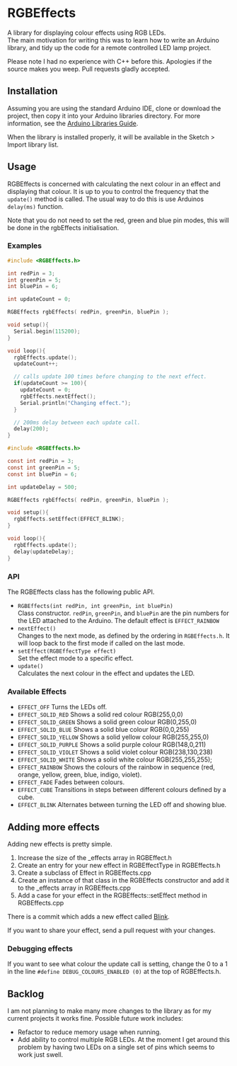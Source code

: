 # RGBEffects

A library for displaying colour effects using RGB LEDs.  
The main motivation for writing this was to learn how to write an Arduino library, and tidy up the code for a remote controlled LED lamp project.  

Please note I had no experience with C++ before this. Apologies if the source makes you weep. Pull requests gladly accepted.


## Installation

Assuming you are using the standard Arduino IDE, clone or download the project, then copy it into your Arduino libraries directory. For more information, see the [Arduino Libraries Guide](http://arduino.cc/en/Guide/Libraries).

When the library is installed properly, it will be available in the Sketch > Import library list. 


## Usage

RGBEffects is concerned with calculating the next colour in an effect and displaying that colour. It is up to you to control the frequency that the `update()` method is called. The usual way to do this is use Arduinos `delay(ms)` function.

Note that you do not need to set the red, green and blue pin modes, this will be done in the rgbEffects initialisation.

### Examples

```c
#include <RGBEffects.h>

int redPin = 3;
int greenPin = 5;
int bluePin = 6;

int updateCount = 0;

RGBEffects rgbEffects( redPin, greenPin, bluePin );

void setup(){
  Serial.begin(115200);
}

void loop(){
  rgbEffects.update();
  updateCount++;

  // calls update 100 times before changing to the next effect.
  if(updateCount >= 100){
    updateCount = 0;
    rgbEffects.nextEffect();
    Serial.println("Changing effect.");
  }

  // 200ms delay between each update call.
  delay(200);
}
```

```c
#include <RGBEffects.h>

const int redPin = 3;
const int greenPin = 5;
const int bluePin = 6;

int updateDelay = 500;

RGBEffects rgbEffects( redPin, greenPin, bluePin );

void setup(){
  rgbEffects.setEffect(EFFECT_BLINK);
}

void loop(){
  rgbEffects.update();
  delay(updateDelay);
}
```

### API

The RGBEffects class has the following public API.

* `RGBEffects(int redPin, int greenPin, int bluePin)`  
  Class constructor. `redPin`, `greenPin`, and `bluePin` are the pin numbers for the LED attached to the Arduino. 
  The default effect is `EFFECT_RAINBOW`
* `nextEffect()`  
   Changes to the next mode, as defined by the ordering in `RGBEffects.h`. It will loop back to the first mode if called on the last mode.
* `setEffect(RGBEffectType effect)`  
  Set the effect mode to a specific effect. 
* `update()`  
  Calculates the next colour in the effect and updates the LED.


### Available Effects

* `EFFECT_OFF` Turns the LEDs off. 
* `EFFECT_SOLID_RED` Shows a solid red colour RGB(255,0,0)
* `EFFECT_SOLID_GREEN` Shows a solid green colour RGB(0,255,0)
* `EFFECT_SOLID_BLUE` Shows a solid blue colour RGB(0,0,255) 
* `EFFECT_SOLID_YELLOW` Shows a solid yellow colour RGB(255,255,0)
* `EFFECT_SOLID_PURPLE` Shows a solid purple colour RGB(148,0,211) 
* `EFFECT_SOLID_VIOLET` Shows a solid violet colour RGB(238,130,238)
* `EFFECT_SOLID_WHITE` Shows a solid white colour RGB(255,255,255);
* `EFFECT_RAINBOW` Shows the colours of the rainbow in sequence (red, orange, yellow, green, blue, indigo, violet).
* `EFFECT_FADE` Fades between colours.
* `EFFECT_CUBE` Transitions in steps between different colours defined by a cube. 
* `EFFECT_BLINK` Alternates between turning the LED off and showing blue.
  

## Adding more effects

Adding new effects is pretty simple. 

1. Increase the size of the _effects array in RGBEffect.h
2. Create an entry for your new effect in RGBEffectType in RGBEffects.h
3. Create a subclass of Effect in RGBEffects.cpp
4. Create an instance of that class in the RGBEffects constructor and add it to the _effects array in RGBEffects.cpp
5. Add a case for your effect in the RGBEffects::setEffect method in RGBEffects.cpp

There is a commit which adds a new effect called [Blink](https://github.com/ajesler/Arduino-RGBEffects/commit/f985f01e614ff6f0f3d7ecba7096ab1712977045).

If you want to share your effect, send a pull request with your changes.

### Debugging effects

If you want to see what colour the update call is setting, change the 0 to a 1 in the line `#define DEBUG_COLOURS_ENABLED (0)` at the top of RGBEffects.h.


## Backlog

I am not planning to make many more changes to the library as for my current projects it works fine. Possible future work includes:

* Refactor to reduce memory usage when running.
* Add ability to control multiple RGB LEDs. At the moment I get around this problem by having two LEDs on a single set of pins which seems to work just swell.